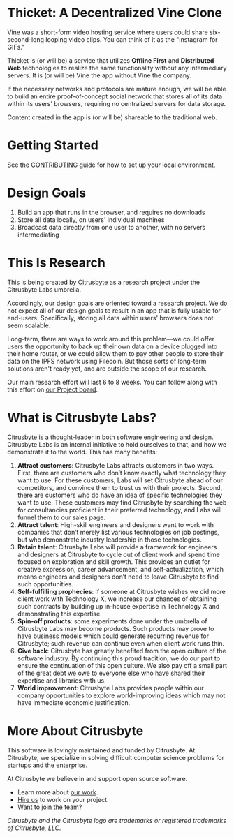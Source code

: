Thicket: A Decentralized Vine Clone
===================================

Vine was a short-form video hosting service where users could share
six-second-long looping video clips. You can think of it as the "Instagram for
GIFs."

Thicket is (or will be) a service that utilizes **Offline First** and
**Distributed Web** technologies to realize the same functionality without any
intermediary servers. It is (or will be) Vine the app without Vine the company.

If the necessary networks and protocols are mature enough, we will be able to
build an entire proof-of-concept social network that stores all of its data
within its users' browsers, requiring no centralized servers for data storage.

Content created in the app is (or will be) shareable to the traditional web.


Getting Started
===============

See the [CONTRIBUTING](/CONTRIBUTING.md) guide for how to set up your local environment.


Design Goals
============

1. Build an app that runs in the browser, and requires no downloads
2. Store all data locally, on users' individual machines
3. Broadcast data directly from one user to another, with no servers
   intermediating


This Is Research
================

This is being created by [Citrusbyte] as a research project under the
Citrusbyte Labs umbrella.

Accordingly, our design goals are oriented toward a research project. We do not
expect all of our design goals to result in an app that is fully usable for
end-users. Specifically, storing all data within users' browsers does not seem
scalable.

Long-term, there are ways to work around this problem—we could offer users the
opportunity to back up their own data on a device plugged into their home
router, or we could allow them to pay other people to store their data on the
IPFS network using Filecoin. But those sorts of long-term solutions aren't
ready yet, and are outside the scope of our research.

Our main research effort will last 6 to 8 weeks. You can follow along with this
effort on [our Project board](https://github.com/citrusbyte/thicket/projects/2).

  [Citrusbyte]: https://citrusbyte.com/careers


What is Citrusbyte Labs?
========================

[Citrusbyte] is a thought-leader in both software engineering and design.
Citrusbyte Labs is an internal initiative to hold ourselves to that, and how we
demonstrate it to the world. This has many benefits:

1. **Attract customers**: Citrusbyte Labs attracts customers in two ways.
   First, there are customers who don’t know exactly what technology they want
   to use. For these customers, Labs will set Citrusbyte ahead of our
   competitors, and convince them to trust us with their projects. Second,
   there are customers who do have an idea of specific technologies they want
   to use. These customers may find Citrusbyte by searching the web for
   consultancies proficient in their preferred technology, and Labs will funnel
   them to our sales page.
2. **Attract talent**: High-skill engineers and designers want to work with
   companies that don’t merely list various technologies on job postings, but
   who demonstrate industry leadership in those technologies.
3. **Retain talent**: Citrusbyte Labs will provide a framework for engineers
   and designers at Citrusbyte to cycle out of client work and spend time
   focused on exploration and skill growth. This provides an outlet for
   creative expression, career advancement, and self-actualization, which means
   engineers and designers don’t need to leave Citrusbyte to find such
   opportunities.
4. **Self-fulfilling prophecies**: If someone at Citrusbyte wishes we did more
   client work with Technology X, we increase our chances of obtaining such
   contracts by building up in-house expertise in Technology X and
   demonstrating this expertise.
5. **Spin-off products**: some experiments done under the umbrella of
   Citrusbyte Labs may become products. Such products may prove to have
   business models which could generate recurring revenue for Citrusbyte; such
   revenue can continue even when client work runs thin.
6. **Give back**: Citrusbyte has greatly benefited from the open culture of the
   software industry. By continuing this proud tradition, we do our part to
   ensure the continuation of this open culture. We also pay off a small part
   of the great debt we owe to everyone else who have shared their expertise
   and libraries with us.
7. **World improvement**: Citrusbyte Labs provides people within our company
   opportunities to explore world-improving ideas which may not have immediate
   economic justification.


More About Citrusbyte
=====================

This software is lovingly maintained and funded by Citrusbyte.
At Citrusbyte, we specialize in solving difficult computer science problems for startups and the enterprise.

At Citrusbyte we believe in and support open source software.
* Learn more about [our work](https://citrusbyte.com/portfolio).
* [Hire us](https://citrusbyte.com/contact) to work on your project.
* [Want to join the team?](http://careers.citrusbyte.com)

*Citrusbyte and the Citrusbyte logo are trademarks or registered trademarks of Citrusbyte, LLC.*
